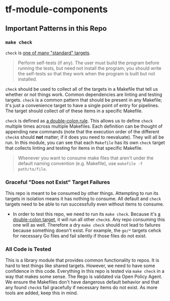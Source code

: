 # tf-module-components

## Important Patterns in this Repo

### `make check`

`check` is [one of many "standard" targets](https://www.gnu.org/software/make/manual/make.html#Standard-Targets).

> Perform self-tests (if any). The user must build the program before running the tests, but need not install the program; you should write the self-tests so that they work when the program is built but not installed.

`check` should be used to collect all of the targets in a Makefile that tell us whether or not things work. Common dependencies are linting and testing targets. `check` is a common pattern that should be present in any Makefile; it's just a convenience target to have a single point of entry for pipelines. The target should collect _all_ of these items in a specific Makefile.

`check` is defined as [a double-colon rule](https://www.gnu.org/software/make/manual/html_node/Double_002dColon.html). This allows us to define `check` multiple times across multiple Makefiles. Each definition can be thought of appending new commands (note that the execution order of the different `check`s should **not** matter; if it does you need to reevaluate). They will all be run. In this module, you can see that each `Makefile` has its own `check` target that collects linting and testing for items in that specific Makefile.

> Whenever you want to consume make files that aren't under the default naming convention (e.g. Makefile), use `makefile -f path/to/file`.

### Graceful "Does not Exist" Target Failures

This repo is meant to be consumed by other things. Attempting to run its targets in isolation means it has nothing to consume. All default and `check` targets need to be able to run successfully even without items to consume.
* In order to test this repo, we need to run its `make check`. Because it's [a double-colon target](https://www.gnu.org/software/make/manual/html_node/Double_002dColon.html), it will run all other `check`s. Any repo consuming this one will as well. Therefore a dry `make check` should not lead to failures because something doesn't exist. For example, the `go/*` targets cehck for necessary Go files and fail silently if those files do not exist.

### All Code is Tested

This is a library module that provides common functionality to repos. It is hard to test things like shared targets. However, we need to have some confidence in this code. Everything in this repo is tested via `make check` in a way that makes some sense. The Rego is validated via Open Policy Agent. We ensure the Makefiles don't have dangerous default behavior and that any found `check`s fail gracefully if necessary items do not exist. As more tools are added, keep this in mind.
